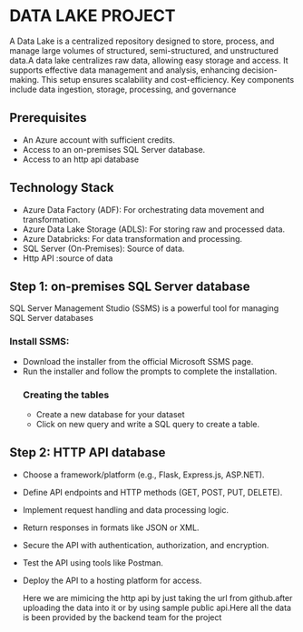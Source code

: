  # DATA LAKE PROJECT
 
 A Data Lake is a centralized repository designed to store, process, and manage large volumes of structured, semi-structured, and unstructured data.A data lake centralizes raw data, allowing easy storage and access. It supports effective data management and analysis, enhancing decision-making. This setup ensures scalability and cost-efficiency. Key components include data ingestion, storage, processing, and governance
            
 ## Prerequisites
 * An Azure account with sufficient credits.
 * Access to an on-premises SQL Server database.
 * Access to an http api database

## Technology Stack
* Azure Data Factory (ADF): For orchestrating data movement and transformation.
* Azure Data Lake Storage (ADLS): For storing raw and processed data.
* Azure Databricks: For data transformation and processing.
* SQL Server (On-Premises): Source of data.
* Http API :source of data

 ## Step 1:  on-premises SQL Server database
 SQL Server Management Studio (SSMS) is a powerful tool for managing SQL Server databases
 ### Install SSMS:
* Download the installer from the official Microsoft SSMS page.
* Run the installer and follow the prompts to complete the installation.
   ### Creating the tables
  * Create a new database for your dataset 
  * Click on new query and write a SQL query to create a table.

## Step 2: HTTP API database
* Choose a framework/platform (e.g., Flask, Express.js, ASP.NET).
* Define API endpoints and HTTP methods (GET, POST, PUT, DELETE).
* Implement request handling and data processing logic.
* Return responses in formats like JSON or XML.
* Secure the API with authentication, authorization, and encryption.
* Test the API using tools like Postman.
* Deploy the API to a hosting platform for access.

   Here we are mimicing the http api by just taking the url from github.after uploading the data into it or by using sample public api.Here all the data is been provided by the backend team for the project

